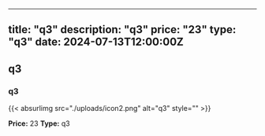 
---
title: "q3"
description: "q3"
price: "23"
type: "q3"
date: 2024-07-13T12:00:00Z
---

## q3

### q3

{{< absurlimg src="./uploads/icon2.png" alt="q3" style="" >}}

**Price:** 23
**Type:** q3
